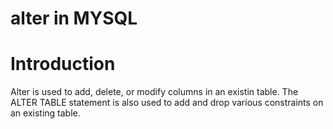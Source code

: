 # alter in MYSQL
# Introduction

Alter is used to add, delete, or modify columns in an existin table.
The ALTER TABLE statement is also used to add and drop various constraints on an existing table.
